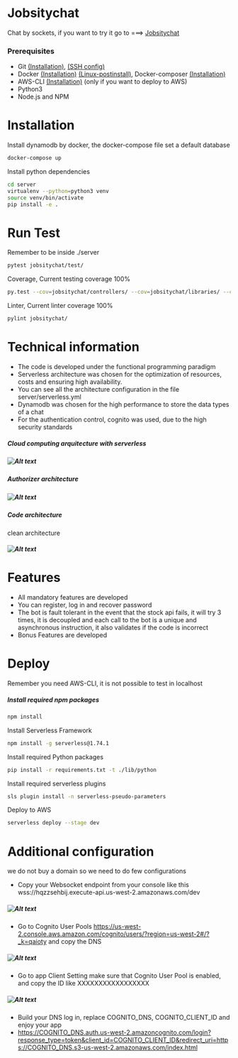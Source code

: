 # Jobsitychat
Chat by sockets, if you want to try it go to ===> [Jobsitychat](https://jobsitychat-951344569535-dev.auth.us-west-2.amazoncognito.com/login?response_type=token&client_id=bnhbtkqphva0j9dbgaui5mqhi&redirect_uri=https://jobsitychat-951344569535-dev.s3-us-west-2.amazonaws.com/index.html)
### Prerequisites
  - Git [(Installation)](https://git-scm.com/book/en/v2/Getting-Started-Installing-Git), [(SSH config)](https://support.atlassian.com/bitbucket-cloud/docs/set-up-an-ssh-key/)
  - Docker [(Installation)](https://docs.docker.com/engine/install/) [(Linux-postinstall)](https://docs.docker.com/engine/install/linux-postinstall/), Docker-composer [(Installation)](https://docs.docker.com/compose/install/)
  - AWS-CLI [(Installation)](https://docs.aws.amazon.com/cli/latest/userguide/cli-chap-install.html) (only if you want to deploy to AWS)
  - Python3
  - Node.js and NPM

# Installation
Install dynamodb by docker, the docker-compose file set a default database
```sh
docker-compose up
```
Install python dependencies
```sh
cd server
virtualenv --python=python3 venv
source venv/bin/activate
pip install -e .
```
# Run Test
Remember to be inside ./server
```sh
pytest jobsitychat/test/
```
Coverage, Current testing coverage 100%
```sh
py.test --cov=jobsitychat/controllers/ --cov=jobsitychat/libraries/ --cov=jobsitychat/models/ --cov=jobsitychat/routes/ jobsitychat/test/
```
Linter, Current linter coverage 100%
```sh
pylint jobsitychat/
```
# Technical information
* The code is developed under the functional programming paradigm
* Serverless architecture was chosen for the optimization of resources, costs and ensuring high availability.
* You can see all the architecture configuration in the file server/serverless.yml
* Dynamodb was chosen for the high performance to store the data types of a chat
* For the authentication control, cognito was used, due to the high security standards
##### Cloud computing arquitecture with serverless
##### ![Alt text](docs/apigateway_websocket.png)
##### Authorizer architecture
##### ![Alt text](docs/custom-authorizer.png)
##### Code architecture
clean architecture
##### ![Alt text](docs/clean_architecture.jpg)
# Features
* All mandatory features are developed
* You can register, log in and recover password
* The bot is fault tolerant in the event that the stock api fails, it will try 3 times, it is decoupled and each call to the bot is a unique and asynchronous instruction, it also validates if the code is incorrect
* Bonus Features are developed
# Deploy
Remember you need AWS-CLI, it is not possible to test in localhost
##### Install required npm packages
```sh
npm install
```
Install Serverless Framework 
```sh
npm install -g serverless@1.74.1
```
Install required Python packages
```sh
pip install -r requirements.txt -t ./lib/python
```
Install required serverless plugins
```sh
sls plugin install -n serverless-pseudo-parameters
```
Deploy to AWS
```sh
serverless deploy --stage dev
```
# Additional configuration
we do not buy a domain so we need to do few configurations
* Copy your Websocket endpoint from your console like this wss://hqzzsehbij.execute-api.us-west-2.amazonaws.com/dev
##### ![Alt text](docs/endpoint_wss.png)
* Go to Cognito User Pools https://us-west-2.console.aws.amazon.com/cognito/users/?region=us-west-2#/?_k=qaioty and copy the DNS
##### ![Alt text](docs/cognito_dns.png)
* Go to app Client Setting make sure that Cognito User Pool is enabled, and copy the ID like XXXXXXXXXXXXXXXXX
##### ![Alt text](docs/cognito_client.png)
* Build your DNS log in, replace COGNITO_DNS, COGNITO_CLIENT_ID and enjoy your app
* https://COGNITO_DNS.auth.us-west-2.amazoncognito.com/login?response_type=token&client_id=COGNITO_CLIENT_ID&redirect_uri=https://COGNITO_DNS.s3-us-west-2.amazonaws.com/index.html